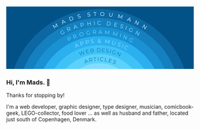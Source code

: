 [![Mads Stoumann's GitHub Banner](./assets/images/github.png)](https://elements.stoumann.dk)
### Hi, I'm Mads. 👋

Thanks for stopping by!

I'm a web developer, graphic designer, type designer, musician, comicbook-geek, LEGO-collector, food lover  &hellip; as well as husband and father, located just south of Copenhagen, Denmark.

<!--
**madsstoumann/madsstoumann** is a ✨ _special_ ✨ repository because its `README.md` (this file) appears on your GitHub profile.

Here are some ideas to get you started:

- 🔭 I’m currently working on ...
- 🌱 I’m currently learning ...
- 👯 I’m looking to collaborate on ...
- 🤔 I’m looking for help with ...
- 💬 Ask me about ...
- 📫 How to reach me: ...
- 😄 Pronouns: ...
- ⚡ Fun fact: ...
-->
